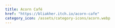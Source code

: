 ```yaml
---
title: Acorn Café
href: "https://bliakher.itch.io/acorn-cafe"
category_icon: /assets/category-icons/acorn.webp
---
```


